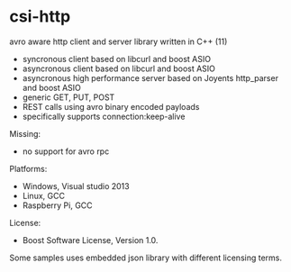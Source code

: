 csi-http
========


avro aware http client and server library written in C++ (11) 

- syncronous  client based on libcurl and boost ASIO
- asyncronous client based on libcurl and boost ASIO
- asyncronous high performance server based on Joyents http_parser and boost ASIO
- generic GET, PUT, POST
- REST calls using avro binary encoded payloads
- specifically supports connection:keep-alive 
 
Missing:
- no support for avro rpc

Platforms:
 - Windows, Visual studio 2013
 - Linux, GCC
 - Raspberry Pi, GCC

License:
- Boost Software License, Version 1.0.

Some samples uses embedded json library with different licensing terms.










